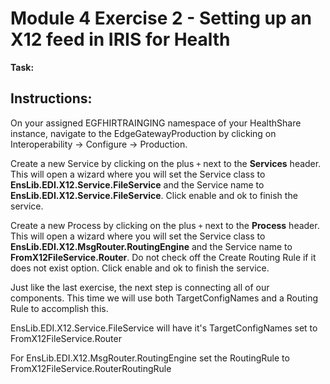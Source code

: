 # Module 4 Exercise 2 - Setting up an X12 feed in IRIS for Health


**Task:** 

## Instructions:

On your assigned EGFHIRTRAINGING namespace of your HealthShare instance, navigate to the EdgeGatewayProduction  by clicking on Interoperability -> Configure -> Production. 



Create a new Service by clicking on the plus `+` next to the **Services** header. This will open a wizard where you will set the Service class to **EnsLib.EDI.X12.Service.FileService** and the Service name to **EnsLib.EDI.X12.Service.FileService**. Click enable and ok to finish the service. 

Create a new Process by clicking on the plus `+` next to the **Process** header. This will open a wizard where you will set the Service class to **EnsLib.EDI.X12.MsgRouter.RoutingEngine** and the Service name to **FromX12FileService.Router**. Do not check off the Create Routing Rule if it does not exist option. Click enable and ok to finish the service. 


Just like the last exercise, the next step is connecting all of our components. This time we will use both TargetConfigNames and a Routing Rule to accomplish this. 

EnsLib.EDI.X12.Service.FileService will have it's TargetConfigNames set to FromX12FileService.Router

For EnsLib.EDI.X12.MsgRouter.RoutingEngine set the RoutingRule to FromX12FileService.RouterRoutingRule





